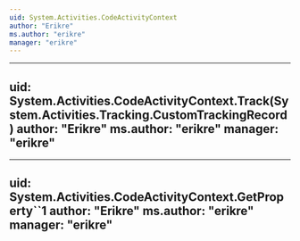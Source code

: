 ```yaml
---
uid: System.Activities.CodeActivityContext
author: "Erikre"
ms.author: "erikre"
manager: "erikre"
---
```


---
uid: System.Activities.CodeActivityContext.Track(System.Activities.Tracking.CustomTrackingRecord)
author: "Erikre"
ms.author: "erikre"
manager: "erikre"
---

---
uid: System.Activities.CodeActivityContext.GetProperty``1
author: "Erikre"
ms.author: "erikre"
manager: "erikre"
---
